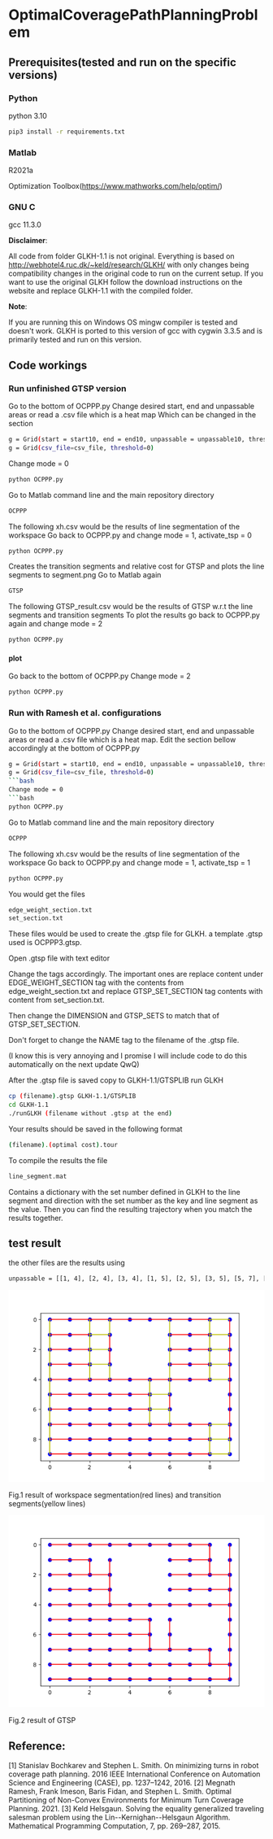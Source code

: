# OptimalCoveragePathPlanningProblem

## Prerequisites(tested and run on the specific versions)

### Python

python 3.10

```bash
pip3 install -r requirements.txt
```

### Matlab

R2021a

Optimization Toolbox(https://www.mathworks.com/help/optim/)

### GNU C

gcc 11.3.0

**Disclaimer**:

All code from folder GLKH-1.1 is not original. Everything is based on http://webhotel4.ruc.dk/~keld/research/GLKH/ with only changes being compatibility changes in the original code to run on the current setup. If you want to use the original GLKH follow the download instructions on the website and replace GLKH-1.1 with the compiled folder.

**Note**:

If you are running this on Windows OS mingw compiler is tested and doesn't work. GLKH is ported to this version of gcc with cygwin 3.3.5 and is primarily tested and run on this version.

## Code workings

### Run unfinished GTSP version

Go to the bottom of OCPPP.py
Change desired start, end and unpassable areas or read a .csv file which is a heat map
Which can be changed in the section
```bash
g = Grid(start = start10, end = end10, unpassable = unpassable10, threshold = 0)
g = Grid(csv_file=csv_file, threshold=0)
```
Change mode = 0
```bash
python OCPPP.py
```
Go to Matlab command line and the main repository directory
```bash
OCPPP
```
The following xh.csv would be the results of line segmentation of the workspace
Go back to OCPPP.py and change mode = 1, activate_tsp = 0
```bash
python OCPPP.py
```
Creates the transition segments and relative cost for GTSP and plots the line segments to segment.png
Go to Matlab again
```bash
GTSP
```
The following GTSP_result.csv would be the results of GTSP w.r.t the line segments and transition segments
To plot the results go back to OCPPP.py again and change mode = 2
```bash
python OCPPP.py
``` 
#### plot
Go back to the bottom of OCPPP.py
Change mode = 2
```bash
python OCPPP.py
```

### Run with Ramesh et al. configurations

Go to the bottom of OCPPP.py
Change desired start, end and unpassable areas or read a .csv file which is a heat map.
Edit the section bellow accordingly at the bottom of OCPPP.py
```bash
g = Grid(start = start10, end = end10, unpassable = unpassable10, threshold = 0)
g = Grid(csv_file=csv_file, threshold=0)
```bash
Change mode = 0
```bash
python OCPPP.py
```
Go to Matlab command line and the main repository directory
```bash
OCPPP
```
The following xh.csv would be the results of line segmentation of the workspace
Go back to OCPPP.py and change mode = 1, activate_tsp = 1
```bash
python OCPPP.py
```
You would get the files
```bash
edge_weight_section.txt
set_section.txt
```
These files would be used to create the .gtsp file for GLKH. a template .gtsp used is OCPPP3.gtsp.

Open .gtsp file with text editor

Change the tags accordingly. The important ones are replace content under EDGE_WEIGHT_SECTION tag with the contents from edge_weight_section.txt and replace GTSP_SET_SECTION tag contents with content from set_section.txt.

Then change the DIMENSION and GTSP_SETS to match that of GTSP_SET_SECTION.

Don't forget to change the NAME tag to the filename of the .gtsp file.

(I know this is very annoying and I promise I will include code to do this automatically on the next update QwQ)

After the .gtsp file is saved copy to GLKH-1.1/GTSPLIB run GLKH
```bash
cp (filename).gtsp GLKH-1.1/GTSPLIB
cd GLKH-1.1
./runGLKH (filename without .gtsp at the end)
```
Your results should be saved in the following format
```bash
(filename).(optimal cost).tour
```
To compile the results the file
```bash
line_segment.mat
```
Contains a dictionary with the set number defined in GLKH to the line segment and direction with the set number as the key and line segment as the value.
Then you can find the resulting trajectory when you match the results together.

## test result
the other files are the results using
```bash
unpassable = [[1, 4], [2, 4], [3, 4], [1, 5], [2, 5], [3, 5], [5, 7], [5, 8], [6, 7], [6, 8]]
```
![](segment.png)

Fig.1 result of workspace segmentation(red lines) and transition segments(yellow lines)

![](GTSP.png)

Fig.2 result of GTSP

## Reference:
[1] Stanislav Bochkarev and Stephen L. Smith. On minimizing turns in robot coverage path planning. 2016 IEEE
International Conference on Automation Science and Engineering (CASE), pp. 1237–1242, 2016.
[2] Megnath Ramesh, Frank Imeson, Baris Fidan, and Stephen L. Smith. Optimal Partitioning of Non-Convex Environments
for Minimum Turn Coverage Planning. 2021.
[3] Keld Helsgaun. Solving the equality generalized traveling salesman problem using the Lin--Kernighan--Helsgaun
Algorithm. Mathematical Programming Computation, 7, pp. 269–287, 2015.
